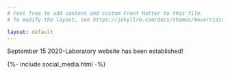 ```yaml
---
# Feel free to add content and custom Front Matter to this file.
# To modify the layout, see https://jekyllrb.com/docs/themes/#overriding-theme-defaults

layout: default
---
```


   September 15 2020-Laboratory website has been established!


   {%- include social_media.html -%}
